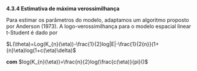 **4.3.4 Estimativa de máxima verossimilhança**

  Para estimar os parâmetros do modelo, adaptamos um algoritmo proposto por Anderson
(1973). A logo-verossimilhança para o modelo espacial linear t-Student é dado por

$L(\theta)=Log(K_{n}(\eta))-\frac{1}{2}log|E|-\frac{1}{2{n}}(1+{n}\eta)log(1+c(\eta)\delta)$

**com** $log(K_{n}(\eta))=\frac{n}{2}log(\frac{c(\eta)}{pi}()$

